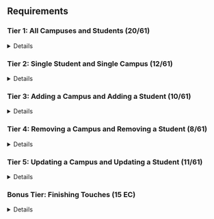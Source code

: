 ## Requirements

<!-- The requirements below are broken into separate **tiers**, which model the way we **recommend you approach the project**. That is, we recommend you complete (or complete the majority of) the requirements in Tier 1 before moving on to Tier 2, and so on. Of course, if you get stuck on a particular feature, we recommend moving on and trying another feature - don't sacrifice the good for the perfect! -->

### Tier 1: All Campuses and Students (20/61)

<details>

#### Frontend

<!-- - [ ] Write a component to display a list of all campuses (at least their names and images) -->
<!-- - [ ] Write a component to display a list of all students (at least their names) -->
<!-- - [ ] Write a campuses sub-reducer to manage campuses in your Redux store -->
<!-- - [ ] Write a students sub-reducer to manage students in your Redux store -->
<!-- - [ ] Display the all-campuses component when the url matches `/campuses` -->
<!-- - [ ] Display the all-students component when the url matches `/students` -->
<!-- - [ ] Add a links to the navbar that can be used to navigate to the all-campuses view and the all-students view -->

#### Backend

<!-- - [ ] Write a route to serve up all students -->
<!-- - [ ] Write a route to serve up all campuses -->

<!-- - Write a `campuses` model with the following information:
  - [ ] name - not empty or null -->
  <!-- - [ ] imageUrl - with a default value -->
  <!-- - [ ] address - not empty or null -->
  <!-- - [ ] description - extremely large text -->
<!-- - Write a `students` model with the following information:
  - [ ] firstName - not empty or null -->
  <!-- - [ ] lastName - not empty or null -->
  <!-- - [ ] email - not empty or null; must be a valid email -->
  <!-- - [ ] imageUrl - with a default value -->
  <!-- - [ ] gpa - decimal between 0.0 and 4.0 -->
<!-- - [ ] Students may be associated with at most one campus. Likewise, campuses may be associated with many students -->

#### Seed

<!-- - [ ] Running the seed file creates campuses and students for demonstration purposes -->

<!-- Congrats! You have completed your first vertical slice! Make sure to `commit -m "Feature: Get All Campuses and Students"` before moving on (see RUBRIC.md - points are awarded/deducted for a proper git workflow)! -->

</details>

### Tier 2: Single Student and Single Campus (12/61)

<details>

#### Frontend

<!-- - Write a component to display a single campus with the following information: -->
  <!-- - [ ] The campus's name, image, address and description -->
  <!-- - [ ] A list of the names of all students in that campus (or a helpful message if it doesn't have any students) -->
<!-- - [ ] Display the appropriate campus's info when the url matches `/campuses/:campusId` -->
<!-- - [ ] Clicking on a campus from the all-campuses view should navigate to show that campus in the single-campus view -->

<!-- - Write a component to display a single student with the following information: -->
  <!-- - [ ] The student's full name, email, image, and gpa -->
  <!-- - [ ] The name of their campus (or a helpful message if they don't have one) -->
<!-- - [ ] Display the appropriate student when the url matches `/students/:studentId` -->
<!-- - [ ] Clicking on a student from the all-students view should navigate to show that student in the single-student view -->

<!-- - [ ] Clicking on the name of a student in the single-campus view should navigate to show that student in the single-student view -->
<!-- - [ ] Clicking on the name of a campus in the single-student view should navigate to show that campus in the single-campus view -->

#### Backend

<!-- - [ ] Write a route to serve up a single campus (based on its id), _including that campuses' students_ -->
<!-- - [ ] Write a route to serve up a single student (based on their id), _including that student's campus_ -->

<!-- Congrats! You have completed your second vertical slice! Make sure to `commit -m "Feature: Get Single Campus and Student"` before moving on (see RUBRIC.md - points are awarded/deducted for a proper git workflow)! -->

</details>

### Tier 3: Adding a Campus and Adding a Student (10/61)

<details>

#### Frontend

<!-- - [ ] Write a component to display a form for adding a new campus that contains inputs for _at least_ the name and address. -->
<!-- - [ ] Display this component as part of the all-campuses view, alongside the list of campuses -->
<!-- - Submitting the form with a valid name/address should: -->

  <!-- - [ ] Make an AJAX request that causes the new campus to be persisted in the database -->
  <!-- - [ ] Add the new campus to the list of campuses without needing to refresh the page -->

<!-- - [ ] Write a component to display a form for adding a new student that contains inputs for _at least_ first name, last name and email -->
<!-- - [ ] Display this component as part of the all-students view, alongside the list of students -->
<!-- - Submitting the form with a valid first name/last name/email should: -->
  <!-- - [ ] Make an AJAX request that causes the new student to be persisted in the database -->
  <!-- - [ ] Add the new student to the list of students without needing to refresh the page -->

#### Backend

<!-- - [ ] Write a route to add a new campus -->
<!-- - [ ] Write a route to add a new student -->

<!-- Congrats! You have completed your third vertical slice! Make sure to `commit -m "Feature: Add Campus and Student"` before moving on (see RUBRIC.md - points are awarded/deducted for a proper git workflow)! -->

</details>

### Tier 4: Removing a Campus and Removing a Student (8/61)

<details>

#### Frontend

<!-- - [ ] In the all-campuses view, include an `X` button next to each campus -->
- Clicking the `X` button should:

  - [ ] Make an AJAX request that causes that campus to be removed from database
  - [ ] Remove the campus from the list of campuses without needing to refresh the page

<!-- - [ ] In the all-students view, include an `X` button next to each student -->
- Clicking the `X` button should:

  - [ ] Make an AJAX request that causes that student to be removed from database
  - [ ] Remove the student from the list of students without needing to refresh the page

#### Backend

<!-- - [ ] Write a route to remove a campus (based on its id) -->
<!-- - [ ] Write a route to remove a student (based on their id) -->

Congrats! You have completed your fourth vertical slice! Make sure to `commit -m "Feature: Remove Campus and Student"` before moving on (see RUBRIC.md - points are awarded/deducted for a proper git workflow)!

</details>

### Tier 5: Updating a Campus and Updating a Student (11/61)

<details>

#### Frontend

- [ ] Write a component to display a form updating _at least_ a campus's name and address
- [ ] Display this component as part of the single-campus view, alongside the single campus
- Submitting the form with valid data should:
  - [ ] Make an AJAX request that causes that campus to be updated in the database
  - [ ] Update the campus in the current view without needing to refresh the page
- [ ] In the single-campus view, display an `Unregister` button next to each of its students, which removes the student from the campus (in the database as well as this view); hint: the student is still in the database but is no longer associated with the campus

- [ ] Write a component to display a form updating _at least_ a student's first and last names, and email
- [ ] Display this component as part of the single-student view, alongside the single student
- Submitting the form with valid data should:
  - [ ] Make an AJAX request that causes that student to be updated in the database
  - [ ] Update the student in the current view without needing to refresh the page

#### Backend

- [ ] Write a route to update an existing campus
- [ ] Write a route to update an existing student

</details>

### Bonus Tier: Finishing Touches (15 EC)

<details>

#### Finishing Touches

- [ ] If a user attempts to add a new student or campus without a required field, a helpful message should be displayed
- [ ] If a user attempts to access a page that doesn't exist (ex. `/potato`), a helpful "not found" message should be displayed
- [ ] If a user attempts to view a student/campus that doesn't exist, a helpful message should be displayed
- [ ] Whenever a component needs to wait for data to load from the server, a "loading" message should be displayed until the data is available
- [ ] Overall, the app is spectacularly styled and visually stunning

#### Ordering

- [ ] Create option for students to be ordered based on lastName on all-students view
- [ ] Create option for students to be ordered based on GPA on all-students view
- [ ] Create option for campuses to be ordered based on number of enrolled students on all-campuses view

#### Filtering

- [ ] Create a filter on all-students view to only show students who are not registered to a campus
- [ ] Create a filter on the all-campuses view to only show campuses that do not have any registered students

#### Seeding & Pagination

- [ ] Seed 100+ students and 100+ campuses
- [ ] Implement _front-end_ pagination for the all-students view (e.g. `/students?page=1` renders the first ten students, and `/students?page=2` renders students 11-20)
- [ ] Implement _front-end_ pagination for the all-campuses view (e.g. `/campuses?page=1` renders the first ten campuses, and `/campuses?page=2` renders campuses 11-20)
- [ ] Implement _back-end_ pagination for students (e.g. `/api/students?page=1` returns the first ten students' data, and `/api/students?page=2` returns students 11-20)
- [ ] Implement _back-end_ pagination for campuses (e.g. `/api/campuses?page=1` returns the first ten campuses' data, and `/api/campuses?page=2` returns campuses 11-20)

</details>
